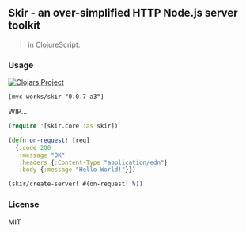 
Skir - an over-simplified HTTP Node.js server toolkit
----

> in ClojureScript.

### Usage

[![Clojars Project](https://img.shields.io/clojars/v/mvc-works/skir.svg)](https://clojars.org/mvc-works/skir)

```edn
[mvc-works/skir "0.0.7-a3"]
```

WIP...

```clojure
(require '[skir.core :as skir])

(defn on-request! [req]
  {:code 200
   :message "OK"
   :headers {:Content-Type "application/edn"}
   :body {:message "Hello World!"}})

(skir/create-server! #(on-request! %))
```

### License

MIT
